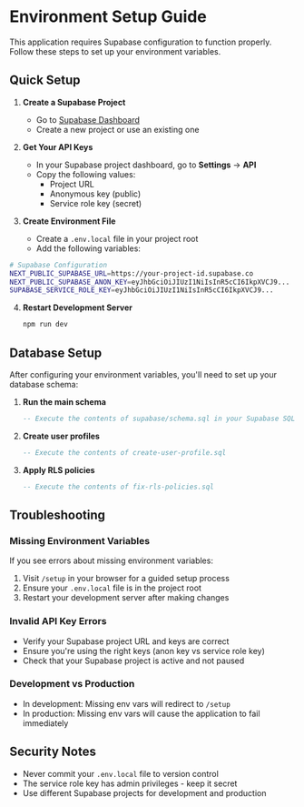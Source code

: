 # Environment Setup Guide

This application requires Supabase configuration to function properly. Follow these steps to set up your environment variables.

## Quick Setup

1. **Create a Supabase Project**
   - Go to [Supabase Dashboard](https://supabase.com/dashboard)
   - Create a new project or use an existing one

2. **Get Your API Keys**
   - In your Supabase project dashboard, go to **Settings** → **API**
   - Copy the following values:
     - Project URL
     - Anonymous key (public)
     - Service role key (secret)

3. **Create Environment File**
   - Create a `.env.local` file in your project root
   - Add the following variables:

```bash
# Supabase Configuration
NEXT_PUBLIC_SUPABASE_URL=https://your-project-id.supabase.co
NEXT_PUBLIC_SUPABASE_ANON_KEY=eyJhbGciOiJIUzI1NiIsInR5cCI6IkpXVCJ9...
SUPABASE_SERVICE_ROLE_KEY=eyJhbGciOiJIUzI1NiIsInR5cCI6IkpXVCJ9...
```

4. **Restart Development Server**
   ```bash
   npm run dev
   ```

## Database Setup

After configuring your environment variables, you'll need to set up your database schema:

1. **Run the main schema**
   ```sql
   -- Execute the contents of supabase/schema.sql in your Supabase SQL editor
   ```

2. **Create user profiles**
   ```sql
   -- Execute the contents of create-user-profile.sql
   ```

3. **Apply RLS policies**
   ```sql
   -- Execute the contents of fix-rls-policies.sql
   ```

## Troubleshooting

### Missing Environment Variables
If you see errors about missing environment variables:

1. Visit `/setup` in your browser for a guided setup process
2. Ensure your `.env.local` file is in the project root
3. Restart your development server after making changes

### Invalid API Key Errors
- Verify your Supabase project URL and keys are correct
- Ensure you're using the right keys (anon key vs service role key)
- Check that your Supabase project is active and not paused

### Development vs Production
- In development: Missing env vars will redirect to `/setup`
- In production: Missing env vars will cause the application to fail immediately

## Security Notes

- Never commit your `.env.local` file to version control
- The service role key has admin privileges - keep it secret
- Use different Supabase projects for development and production
